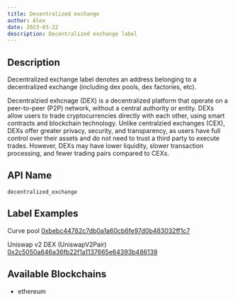 ```yaml
---
title: Decentralized exchange
author: Alex
date: 2023-03-22
description: Decentralized exchange label
---
```


## Description

Decentralized exchange label denotes an address belonging to a decentralized exchange (including dex pools, dex factories, etc).

Decentralzied exhcnage (DEX) is a decentralized platform that operate on a peer-to-peer (P2P) network, without a central authority or entity. DEXs allow users to trade cryptocurrencies directly with each other, using smart contracts and blockchain technology. Unlike centralzied exchanges (CEX), DEXs offer greater privacy, security, and transparency, as users have full control over their assets and do not need to trust a third party to execute trades. However, DEXs may have lower liquidity, slower transaction processing, and fewer trading pairs compared to CEXs.

## API Name

`decentralized_exchange`

## Label Examples

Curve pool [0xbebc44782c7db0a1a60cb6fe97d0b483032ff1c7](https://etherscan.io/address/0xbebc44782c7db0a1a60cb6fe97d0b483032ff1c7)

Uniswap v2 DEX (UniswapV2Pair) [0x2c5050a646a36fb22f1a1137665e64393b486139](https://etherscan.io/address/0x2c5050a646a36fb22f1a1137665e64393b486139)


## Available Blockchains

* ethereum